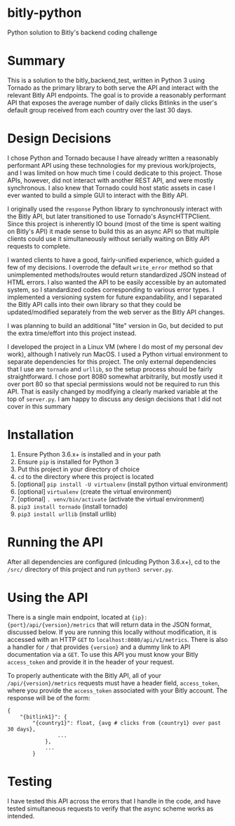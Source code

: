 # bitly-python
Python solution to Bitly's backend coding challenge

# Summary
This is a solution to the bitly_backend_test, written in Python 3 using
Tornado as the primary library to both serve the API and interact with
the relevant Bitly API endpoints. The goal is to provide a reasonably
performant API that exposes the average number of daily clicks Bitlinks
in the user's default group received from each country over the last 30 days.

# Design Decisions
I chose Python and Tornado because I have already written a reasonably
performant API using these technologies for my previous work/projects,
and I was limited on how much time I could dedicate to this project. Those
APIs, however, did not interact with another REST API, and were mostly
synchronous. I also knew that Tornado could host static assets in case
I ever wanted to build a simple GUI to interact with the Bitly API.

I originally used the `response` Python library to synchronously interact
with the Bitly API, but later transitioned to use Tornado's AsyncHTTPClient.
Since this project is inherently IO bound (most of the time is spent
waiting on Bitly's API) it made sense to build this as an async API so
that multiple clients could use it simultaneously without serially
waiting on Bitly API requests to complete.

I wanted clients to have a good, fairly-unified experience, which guided
a few of my decisions. I overrode the default `write_error` method so that
unimplemented methods/routes would return standardized JSON instead of
HTML errors. I also wanted the API to be easily accessible by an
automated system, so I standardized codes corresponding to various error
types. I implemented a versioning system for future expandability, and
I separated the Bitly API calls into their own library so that they could
be updated/modified separately from the web server as the Bitly API changes.

I was planning to build an additional "lite" version in Go, but decided to
put the extra time/effort into this project instead.

I developed the project in a Linux VM (where I do most of my personal dev
work), although I natively run MacOS. I used a Python virtual environment
to separate dependencies for this project. The only external dependencies
that I use are `tornado` and `urllib`, so the setup process should be
fairly straightforward. I chose port 8080 somewhat arbitrarily, but mostly
used it over port 80 so that special permissions would not be required to
run this API. That is easily changed by modifying a clearly marked variable
at the top of `server.py`. I am happy to discuss any design decisions that
I did not cover in this summary

# Installation
1. Ensure Python 3.6.x+ is installed and in your path
1. Ensure `pip` is installed for Python 3
1. Put this project in your directory of choice
1. `cd` to the directory where this project is located
1. [optional] `pip install -U virtualenv` (install python virtual environment)
1. [optional] `virtualenv` (create the virtual environment)
1. [optional] `. venv/bin/activate` (activate the virtual environment)
1. `pip3 install tornado` (install tornado)
1. `pip3 install urllib` (install urllib)

# Running the API
After all dependencies are configured (inlcuding Python 3.6.x+), cd to the
`/src/` directory of this project and run `python3 server.py`.

# Using the API
There is a single main endpoint, located at `{ip}:{port}/api/{version}/metrics`
that will return data in the JSON format, discussed below. If you are running
this locally without modification, it is accessed with an HTTP `GET` to
`localhost:8080/api/v1/metrics`. There is also a handler for `/` that provides
`{version}` and a dummy link to API documentation via a `GET`. To use this
API you must know your Bitly `access_token` and provide it in the header of
your request.

To properly authenticate with the Bitly API, all of your `/api/{version}/metrics`
requests must have a header field, `access_token`, where you provide the
`access_token` associated with your Bitly account. The response will be of the
form:
```
{
    "{bitlink1}": {
        "{country1}": float, {avg # clicks from {country1} over past 30 days},
                ...
            },
            ...
        }
```


# Testing
I have tested this API across the errors that I handle in the code, and have
tested simultaneous requests to verify that the async scheme works as
intended.